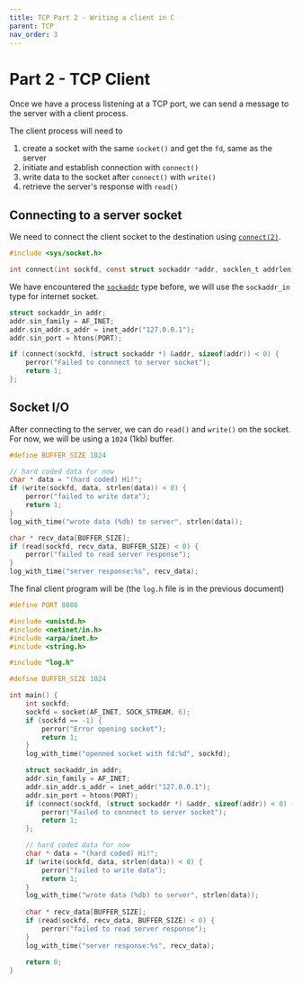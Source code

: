 ```yaml
---
title: TCP Part 2 - Writing a client in C
parent: TCP
nav_order: 3
---
```

# Part 2 - TCP Client
Once we have a process listening at a TCP port, we can send a message to the server with a client process.

The client process will need to
1. create a socket with the same `socket()` and get the `fd`, same as the server
2. initiate and establish connection with `connect()`
3. write data to the socket after `connect()` with `write()`
4. retrieve the server's response with `read()`

## Connecting to a server socket
We need to connect the client socket to the destination using [`connect(2)`](https://man7.org/linux/man-pages/man2/connect.2.html).
```c
#include <sys/socket.h>

int connect(int sockfd, const struct sockaddr *addr, socklen_t addrlen);
```

We have encountered the [`sockaddr`](https://man7.org/linux/man-pages/man3/sockaddr.3type.html) type before, we will use the `sockaddr_in` type for internet socket.

```c
struct sockaddr_in addr;
addr.sin_family = AF_INET;
addr.sin_addr.s_addr = inet_addr("127.0.0.1");
addr.sin_port = htons(PORT); 

if (connect(sockfd, (struct sockaddr *) &addr, sizeof(addr)) < 0) {
    perror("Failed to connnect to server socket");
    return 1;
};
```
## Socket I/O
After connecting to the server, we can do `read()` and `write()` on the socket. For now, we will be using a `1024` (1kb) buffer.

```c
#define BUFFER_SIZE 1024

// hard coded data for now
char * data = "(hard coded) Hi!";
if (write(sockfd, data, strlen(data)) < 0) {
    perror("failed to write data");
    return 1;
}
log_with_time("wrote data (%db) to server", strlen(data));

char * recv_data[BUFFER_SIZE];
if (read(sockfd, recv_data, BUFFER_SIZE) < 0) {
    perror("failed to read server response");
}
log_with_time("server response:%s", recv_data);
```

The final client program will be (the `log.h` file is in the previous document)
```c
#define PORT 8080

#include <unistd.h>
#include <netinet/in.h>
#include <arpa/inet.h>
#include <string.h>

#include "log.h"

#define BUFFER_SIZE 1024

int main() {
    int sockfd;
    sockfd = socket(AF_INET, SOCK_STREAM, 6);
    if (sockfd == -1) {
        perror("Error opening socket");
        return 1;
    }
    log_with_time("openned socket with fd:%d", sockfd);

    struct sockaddr_in addr;
    addr.sin_family = AF_INET;
    addr.sin_addr.s_addr = inet_addr("127.0.0.1");
    addr.sin_port = htons(PORT); 
    if (connect(sockfd, (struct sockaddr *) &addr, sizeof(addr)) < 0) {
        perror("Failed to connnect to server socket");
        return 1;
    };

    // hard coded data for now
    char * data = "(hard coded) Hi!";
    if (write(sockfd, data, strlen(data)) < 0) {
        perror("failed to write data");
        return 1;
    }
    log_with_time("wrote data (%db) to server", strlen(data));
    
    char * recv_data[BUFFER_SIZE];
    if (read(sockfd, recv_data, BUFFER_SIZE) < 0) {
        perror("failed to read server response");
    }
    log_with_time("server response:%s", recv_data);
    
    return 0;
}
```
